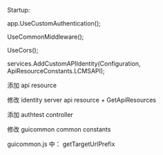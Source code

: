 Startup:

app.UseCustomAuthentication();

UseCommonMiddleware();

UseCors();

services.AddCustomAPIIdentity(Configuration, ApiResourceConstants.LCMSAPI);

添加 api resource

修改 identity server api resource + GetApiResources

添加 authtest controller

修改 guicommon common constants

guicommon.js 中： getTargetUrlPrefix



